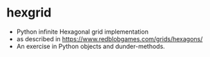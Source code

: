 # hexgrid

- Python infinite Hexagonal grid implementation
- as described in https://www.redblobgames.com/grids/hexagons/
- An exercise in Python objects and dunder-methods. 
